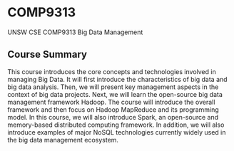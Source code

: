 # COMP9313
UNSW CSE COMP9313 Big Data Management  

## Course Summary
This course introduces the core concepts and technologies involved in managing Big
Data. It will first introduce the characteristics of big data and big data analysis. Then, we
will present key management aspects in the context of big data projects. Next, we will
learn the open-source big data management framework Hadoop. The course will
introduce the overall framework and then focus on Hadoop MapReduce and its
programming model. In this course, we will also introduce Spark, an open-source and
memory-based distributed computing framework. In addition, we will also introduce
examples of major NoSQL technologies currently widely used in the big data management
ecosystem. 